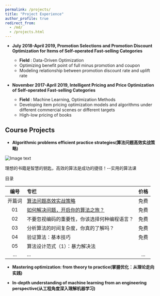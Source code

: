 ```yaml
---
permalink: /projects/
title: "Project Experience"
author_profile: true
redirect_from: 
  - /md/
  - /projects.html
---
```


* **July 2018-April 2019, Promotion Selections and Promotion Discount Optimization for Items of Self-operated Fast-selling Categories**  
  * **Field** : Data-Driven Optimization
  * Optimizing benefit point of full minus promotion and coupon
  * Modeling relationship between promotion discount rate and uplift rate

* **November 2017-April 2019, Intelligent Pricing and Price Optimization of Self-operated Fast-selling Categories**  
  * **Field** : Machine Learning, Optimization Methods
  * Developing item pricing optimization models and algorithms under different commercial scenes or different targets
  * High-low pricing of books

## Course Projects
* **Algorithmic problems efficient practice strategies(算法问题高效实战策略)**

![Image text](https://xflee.github.io/images/psap.png)

理想的书籍是智慧的钥匙，高效的算法是成功的捷径！--实用的算法课

目录

| 编号        | 专栏    |  价格  |
| :-:        | :-      | :-:   |
| 开篇词     | [算法问题高效实战策略](https://xflee.github.io/files/psap-intro.pdf)     |   免费    |
| 01        | [如何解决问题，开启你的算法之旅？](https://xflee.github.io/files/psap01.pdf)  |   免费    |
| 02        | 不要忽视编码的重要性，你该选择何种编程语言？                            |   免费    |
| 03        | 分析算法的时间复杂度，你真的了解吗？                                   |   免费    |
| 04        | 验证算法：基本技巧                                                  |   免费    |
| 05        | 算法设计范式（1）：暴力解决法                                         |          |
| ...       | ...                                                              |    ...   |

* **Mastering optimization: from theory to practice(掌握优化：从理论走向实践)**



* **In-depth understanding of machine learning from an engineering perspective(从工程角度深入理解机器学习)**


